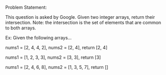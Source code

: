 Problem Statement:

This question is asked by Google. Given two integer arrays, return their intersection.
Note: the intersection is the set of elements that are common to both arrays.

Ex: Given the following arrays...

nums1 = [2, 4, 4, 2], nums2 = [2, 4], return [2, 4]

nums1 = [1, 2, 3, 3], nums2 = [3, 3], return [3]

nums1 = [2, 4, 6, 8], nums2 = [1, 3, 5, 7], return []
